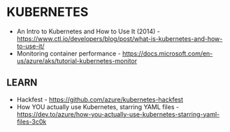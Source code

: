 # KUBERNETES

* An Intro to Kubernetes and How to Use It (2014) - https://www.ctl.io/developers/blog/post/what-is-kubernetes-and-how-to-use-it/
* Monitoring container performance - https://docs.microsoft.com/en-us/azure/aks/tutorial-kubernetes-monitor

## LEARN

* Hackfest - https://github.com/azure/kubernetes-hackfest
* How YOU actually use Kubernetes, starring YAML files -https://dev.to/azure/how-you-actually-use-kubernetes-starring-yaml-files-3c0k 
